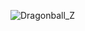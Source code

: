 ![Dragonball_Z](https://github.com/Acceleration-Industries/Dragonball__Z/assets/97082653/395b7a3c-5c5c-4abb-835c-7f1d9eab51db)

